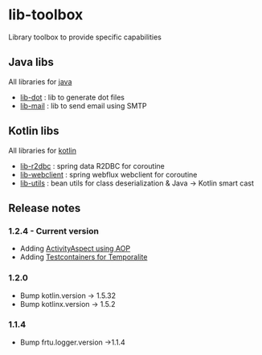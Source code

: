 # lib-toolbox
Library toolbox to provide specific capabilities

## Java libs

All libraries for [java](java)

* [lib-dot](java/lib-dot) : lib to generate dot files
* [lib-mail](java/lib-mail) : lib to send email using SMTP

## Kotlin libs

All libraries for [kotlin](kotlin)

* [lib-r2dbc](kotlin/lib-r2dbc) : spring data R2DBC for coroutine
* [lib-webclient](kotlin/lib-webclient) : spring webflux webclient for coroutine
* [lib-utils](kotlin/lib-utils) : bean utils for class deserialization & Java -> Kotlin smart cast

## Release notes

### 1.2.4 - Current version

* Adding [ActivityAspect using AOP](kotlin/spring-boot/starter-temporal#124)
* Adding [Testcontainers for Temporalite](kotlin/test-containers/temporalite)

### 1.2.0

* Bump kotlin.version -> 1.5.32
* Bump kotlinx.version -> 1.5.2

### 1.1.4

* Bump frtu.logger.version ->1.1.4
